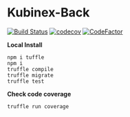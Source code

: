 # Kubinex-Back
[![Build Status](https://travis-ci.com/The-Kubinex/Kubinex-Back.svg?branch=main)](https://travis-ci.com/The-Kubinex/Kubinex-Back)
[![codecov](https://codecov.io/gh/The-Kubinex/Kubinex-Back/branch/master/graph/badge.svg)](https://codecov.io/gh/The-Kubinex/Kubinex-Back)
[![CodeFactor](https://www.codefactor.io/repository/github/the-Kubinex/Kubinex-back/badge)](https://www.codefactor.io/repository/github/the-Kubinex/Kubinex-back)


**Local Install**
```
npm i tuffle
npm i
truffle compile
truffle migrate
truffle test
```

**Check code coverage**
```
truffle run coverage
```
